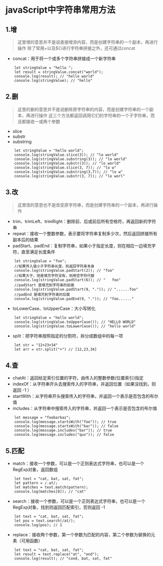 
# javaScript中字符串常用方法

## 1.增
> 这里增的意思并不是说直接增添内容，而是创建字符串的一个副本，再进行操作
> 除了常用+以及${}进行字符串拼接之外，还可通过concat
+ concat：用于将一个或多个字符串拼接成一个新字符串
```
    let stringValue = "hello ";
    let result = stringValue.concat("world");
    console.log(result); // "hello world"
    console.log(stringValue); // "hello"
```

## 2.删
> 这里的删的意思并不是说删除原字符串的内容，而是创建字符串的一个副本，再进行操作
> 这三个方法都返回调用它们的字符串的一个子字符串，而且都接收一或两个参数
+ slice
+ substr
+ substring
```
    let stringValue = "hello world";
    console.log(stringValue.slice(3)); // "lo world"
    console.log(stringValue.substring(3)); // "lo world"
    console.log(stringValue.substr(3)); // "lo world"
    console.log(stringValue.slice(3, 7)); // "lo w"
    console.log(stringValue.substring(3,7)); // "lo w"
    console.log(stringValue.substr(3, 7)); // "lo worl"
```

## 3.改
> 这里改的意思也不是改变原字符串，而是创建字符串的一个副本，再进行操作
+ trim、trimLeft、trimRight：删除前、后或前后所有空格符，再返回新的字符串
+ repeat：接收一个整数参数，表示要将字符串复制多少次，然后返回拼接所有副本后的结果
+ padStart、padEnd：复制字符串，如果小于指定长度，则在相应一边填充字符，直至满足长度条件
```
    let stringValue = "foo";
    //如果传入值小于字符串长度，则返回字符串本身
    console.log(stringValue.padStart(2)); // "foo"
    //如果大于，但是填充字符没有，则用空字符代替
    console.log(stringValue.padStart(6)); // "   foo"
    //padStart 是填充到字符串的前面
    console.log(stringValue.padStart(9, ".")); // "......foo"
    //padEnd 是填充到字符串的后面
    console.log(stringValue.padEnd(9, ".")); // "foo......"

```
+ toLowerCase、toUpperCase：大小写转化
```
    let stringValue = "hello world";
    console.log(stringValue.toUpperCase()); // "HELLO WORLD"
    console.log(stringValue.toLowerCase()); // "hello world"
```
+ split：把字符串按照指定的分割符，拆分成数组中的每一项
```
    let str = "12+23+34"
    let arr = str.split("+") // [12,23,34]
```

## 4.查
+ chatAt：返回给定索引位置的字符，由传入的整数参数(位置索引)指定
+ indexOf：从字符串开头去搜索传入的字符串，并返回位置（如果没找到，则返回 -1 ）
+ startWith：从字符串开头搜索传入的字符串，并返回一个表示是否包含的布尔值
+ includes：从字符串中搜索传入的字符串，并返回一个表示是否包含的布尔值
```
    let message = "foobarbaz";
    console.log(message.startsWith("foo")); // true
    console.log(message.startsWith("bar")); // false
    console.log(message.includes("bar")); // true
    console.log(message.includes("qux")); // false
```

## 5.匹配
+ match：接收一个参数，可以是一个正则表达式字符串，也可以是一个RegExp对象，返回数组
```
    let text = "cat, bat, sat, fat";
    let pattern = /.at/;
    let matches = text.match(pattern);
    console.log(matches[0]); // "cat"
```
+ search：接收一个参数，可以是一个正则表达式字符串，也可以是一个RegExp对象，找到则返回匹配索引，否则返回 -1
```
    let text = "cat, bat, sat, fat";
    let pos = text.search(/at/);
    console.log(pos); // 1
```
+ replace：接收两个参数，第一个参数为匹配的内容，第二个参数为替换的元素（可用函数）
```
    let text = "cat, bat, sat, fat";
    let result = text.replace("at", "ond");
    console.log(result); // "cond, bat, sat, fat"
```

